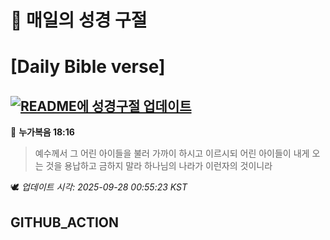 # 🙏 매일의 성경 구절
# [Daily Bible verse]
## [![README에 성경구절 업데이트](https://github.com/DONGSUKA/first_test/actions/workflows/update-readme-bible.yml/badge.svg)](https://github.com/DONGSUKA/first_test/actions/workflows/update-readme-bible.yml)
<!-- START_BIBLE_VERSE -->
📖 **누가복음 18:16**
> 예수께서 그 어린 아이들을 불러 가까이 하시고 이르시되 어린 아이들이 내게 오는 것을 용납하고 금하지 말라 하나님의 나라가 이런자의 것이니라

🕊️ _업데이트 시각: 2025-09-28 00:55:23 KST_
  <!-- END_BIBLE_VERSE -->
## GITHUB_ACTION
